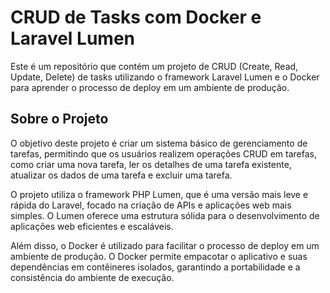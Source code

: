 # CRUD de Tasks com Docker e Laravel Lumen

Este é um repositório que contém um projeto de CRUD (Create, Read, Update, Delete) de tasks utilizando o framework Laravel Lumen e o Docker para aprender o processo de deploy em um ambiente de produção.

## Sobre o Projeto

O objetivo deste projeto é criar um sistema básico de gerenciamento de tarefas, permitindo que os usuários realizem operações CRUD em tarefas, como criar uma nova tarefa, ler os detalhes de uma tarefa existente, atualizar os dados de uma tarefa e excluir uma tarefa.

O projeto utiliza o framework PHP Lumen, que é uma versão mais leve e rápida do Laravel, focado na criação de APIs e aplicações web mais simples. O Lumen oferece uma estrutura sólida para o desenvolvimento de aplicações web eficientes e escaláveis.

Além disso, o Docker é utilizado para facilitar o processo de deploy em um ambiente de produção. O Docker permite empacotar o aplicativo e suas dependências em contêineres isolados, garantindo a portabilidade e a consistência do ambiente de execução.


